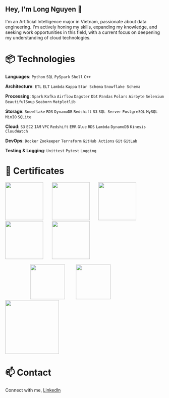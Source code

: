 ## Hey, I'm Long Nguyen 👋

I'm an Artificial Intelligence major in Vietnam, passionate about data engineering. I'm actively honing my skills, expanding my knowledge, and seeking work opportunities in this field, with a current focus on deepening my understanding of cloud technologies.

# 📦 Technologies

**Languages**: `Python` `SQL` `PySpark` `Shell` `C++`

**Architecture**: `ETL` `ELT` `Lambda` `Kappa` `Star Schema` `Snowflake Schema`

**Processing**: `Spark` `Kafka` `Airflow` `Dagster` `Dbt` `Pandas` `Polars` `Airbyte` `Selenium` `BeautifulSoup` `Seaborn` `Matplotlib`

**Storage**: `Snowflake` `RDS` `DynamoDB` `Redshift` `S3` `SQL Server` `PostgreSQL` `MySQL` `MinIO` `SQLite`

**Cloud**: `S3` `EC2` `IAM` `VPC` `Redshift` `EMR` `Glue` `RDS` `Lambda` `DynamoDB` `Kinesis` `CloudWatch`

**DevOps**: `Docker` `Zookeeper` `Terraform` `GitHub Actions` `Git` `GitLab`

**Testing & Logging**: `Unittest` `Pytest` `Logging`

# 📢 Certificates
<img src="https://github.com/user-attachments/assets/0f6862ec-e550-4736-aaf8-7dbdad321811" width="120px" style="display:inline-block;">
&nbsp;&nbsp;&nbsp;&nbsp;&nbsp;
<img src="https://github.com/user-attachments/assets/cad04b7f-573b-4d92-be61-985a9efab470" width="120px" style="display:inline-block;">
&nbsp;&nbsp;&nbsp;&nbsp;&nbsp;
<img src="https://github.com/user-attachments/assets/4ab3a840-ac1c-4031-ad81-90dd2b54e311" width="120px" style="display:inline-block;">
&nbsp;&nbsp;&nbsp;&nbsp;&nbsp;
<img src="https://github.com/user-attachments/assets/68f16f05-9670-4c84-b48d-0fdaec96f08f" width="120px" style="display:inline-block;">
&nbsp;&nbsp;&nbsp;&nbsp;&nbsp;
<img src="https://github.com/user-attachments/assets/19c715da-2dd2-4cfd-9b09-3283831241fb" width="120px" style="display:inline-block;"> <br>

&nbsp;&nbsp;&nbsp;&nbsp;&nbsp;&nbsp;&nbsp;&nbsp;&nbsp;&nbsp;&nbsp;&nbsp;&nbsp;&nbsp;&nbsp;&nbsp;&nbsp;&nbsp;&nbsp;
<img src="https://github.com/user-attachments/assets/11bc2c30-8171-465c-833c-061776d48690" width="110px" style="display:inline-block;">
&nbsp;&nbsp;&nbsp;&nbsp;&nbsp;&nbsp;&nbsp;
<img src="https://github.com/user-attachments/assets/8cb6179d-457d-491d-9164-16aa76c89a78" width="110px" style="display:inline-block;">
&nbsp;&nbsp;&nbsp;&nbsp;
<img src="https://github.com/user-attachments/assets/c33cfb94-6006-4528-942b-29700c4e106e" width="170px" style="display:inline-block;">

<!--# ⚡ Fun fact

- One-Punch Man is my favorite anime.
- I enjoy listening to gentle songs, but sometimes I also like remixes.
- I'm 21 years old but I don't know how to swim.
-->

# 📫 Contact

Connect with me, [LinkedIn](https://www.linkedin.com/in/long-nguyen-de203/)


